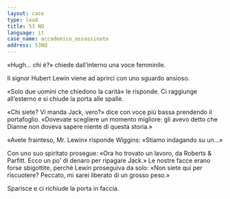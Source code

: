 ```yaml
---
layout: case
type: lead
title: 53 NO
language: it
case_name: accademico_assassinato
address: 53NO
---
```

«Hugh... chi è?» chiede dall’interno una voce femminile.

Il signor Hubert Lewin viene ad aprirci con uno sguardo ansioso.

«Solo due uomini che chiedono la carità» le risponde. Ci raggiunge all’esterno e si chiude la porta alle spalle.

«Chi siete? Vi manda Jack, vero?» dice con voce più bassa prendendo il portafoglio. «Dovevate scegliere un momento migliore: gli avevo detto che Dianne non doveva sapere niente di questa storia.»

«Avete frainteso, Mr. Lewin» risponde Wiggins: «Stiamo indagando su un...»

Con uno suo spiritato prosegue: «Ora ho trovato un lavoro, da Roberts & Parfitt. Ecco un po' di denaro per ripagare Jack.» Le nostre facce erano forse sbigottite, perchè Lewin proseguiva da solo: «Non siete qui per riscuotere? Peccato, mi sarei liberato di un grosso peso.»

Sparisce e ci richiude la porta in faccia.